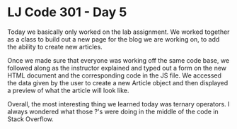 # LJ Code 301 - Day 5   
Today we basically only worked on the lab assignment. We worked together as a class to build out a new page for the blog we are working on, to add the ability to create new articles.  

Once we made sure that everyone was working off the same code base, we followed along as the instructor explained and typed out a form on the new HTML document and the corresponding code in the JS file. We accessed the data given by the user to create a new Article object and then displayed a preview of what the article will look like.  

Overall, the most interesting thing we learned today was ternary operators. I always wondered what those ?'s were doing in the middle of the code in Stack Overflow.

